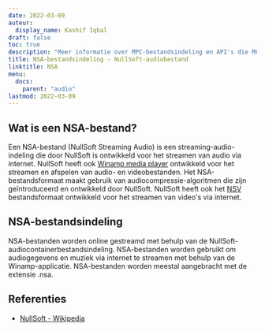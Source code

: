 ```yaml
---
date: 2022-03-09
auteur:
  display_name: Kashif Iqbal
draft: false
toc: true
description: "Meer informatie over MPC-bestandsindeling en API's die MPC-bestanden kunnen maken en openen."
title: NSA-bestandsindeling - NullSoft-audiobestand
linktitle: NSA
menu:
  docs:
    parent: "audio"
lastmod: 2022-03-09
---
```


## Wat is een NSA-bestand?

Een NSA-bestand (NullSoft Streaming Audio) is een streaming-audio-indeling die door NullSoft is ontwikkeld voor het streamen van audio via internet. NullSoft heeft ook [Winamp media player](https://www.winamp.com/) ontwikkeld voor het streamen en afspelen van audio- en videobestanden. Het NSA-bestandsformaat maakt gebruik van audiocompressie-algoritmen die zijn geïntroduceerd en ontwikkeld door NullSoft. NullSoft heeft ook het [NSV](/nl/video/nsv/) bestandsformaat ontwikkeld voor het streamen van video's via internet.

## NSA-bestandsindeling

NSA-bestanden worden online gestreamd met behulp van de NullSoft-audiocontainerbestandsindeling. NSA-bestanden worden gebruikt om audiogegevens en muziek via internet te streamen met behulp van de Winamp-applicatie. NSA-bestanden worden meestal aangebracht met de extensie .nsa.

## Referenties

* [NullSoft - Wikipedia](https://en.wikipedia.org/wiki/Nullsoft)

